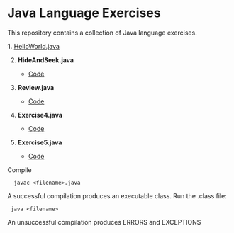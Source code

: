 # Java Language Exercises

This repository contains a collection of Java language exercises.

**1.** [HelloWorld.java](https://github.com/camillekokoko/java_lang/blob/main/HelloWorld.java)

2. **HideAndSeek.java**
   - [Code](https://github.com/camillekokoko/java_lang/blob/main/HideAndSeek.java)

3. **Review.java**
   - [Code](https://github.com/camillekokoko/java_lang/blob/main/Review.java)

4. **Exercise4.java**
   - [Code](https://github.com/camillekokoko/java_lang/blob/main/Exercise4.java)

5. **Exercise5.java**
   - [Code](https://github.com/camillekokoko/java_lang/blob/main/Exercise5.java)

Compile
```
  javac <filename>.java
```

A successful compilation produces an executable class. Run the .class file:
 ```
  java <filename>
```

An unsuccessful compilation produces ERRORS and EXCEPTIONS


